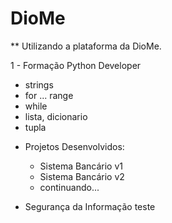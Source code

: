# DioMe
** Utilizando a plataforma da DioMe.

1 - Formação Python Developer
* strings
* for ... range
* while
* lista, dicionario
* tupla

- Projetos Desenvolvidos:
  * Sistema Bancário v1
  * Sistema Bancário v2
  * continuando...

- Segurança da Informação
teste

